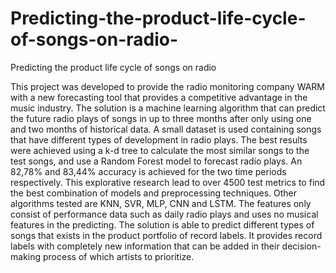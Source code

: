# Predicting-the-product-life-cycle-of-songs-on-radio-
Predicting the product life cycle of songs on radio

This project was developed to provide the radio monitoring company WARM with a new forecasting
tool that provides a competitive advantage in the music industry. The solution is a machine
learning algorithm that can predict the future radio plays of songs in up to three months after
only using one and two months of historical data. A small dataset is used containing songs that
have different types of development in radio plays. The best results were achieved using a k-d
tree to calculate the most similar songs to the test songs, and use a Random Forest model to
forecast radio plays. An 82,78% and 83,44% accuracy is achieved for the two time periods
respectively. This explorative research lead to over 4500 test metrics to find the best combination
of models and preprocessing techniques. Other algorithms tested are KNN, SVR, MLP, CNN and
LSTM. The features only consist of performance data such as daily radio plays and uses no musical
features in the predicting. The solution is able to predict different types of songs that exists in the
product portfolio of record labels. It provides record labels with completely new information that
can be added in their decision-making process of which artists to prioritize.
